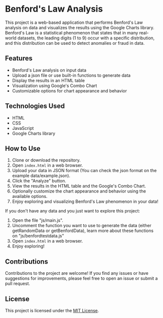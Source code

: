 # Benford's Law Analysis

This project is a web-based application that performs Benford's Law analysis on data and visualizes the results using the Google Charts library.
Benford's Law is a statistical phenomenon that states that in many real-world datasets, the leading digits (1 to 9) occur with a specific distribution, and this distribution can be used to detect anomalies or fraud in data.

## Features

- Benford's Law analysis on input data
- Upload a json file or use built-in functions to generate data
- Display the results in an HTML table
- Visualization using Google's Combo Chart
- Customizable options for chart appearance and behavior

## Technologies Used

- HTML
- CSS
- JavaScript
- Google Charts library

## How to Use

1. Clone or download the repository.
2. Open `index.html` in a web browser.
3. Upload your data in JSON format (You can check the json format on the example data/example.json).
4. Click the "Analyze" button.
5. View the results in the HTML table and the Google's Combo Chart.
6. Optionally customize the chart appearance and behavior using the available options.
7. Enjoy exploring and visualizing Benford's Law phenomenon in your data!

If you don't have any data and you just want to explore this project:
1. Open the file "js/main.js".
2. Uncomment the function you want to use to generate the data (either getRandomData or getBenfordData), learn more about these functions on "js/benfordtestdata.js"
3. Open `index.html` in a web browser.
4. Enjoy exploring!

## Contributions

Contributions to the project are welcome! If you find any issues or have suggestions for improvements, please feel free to open an issue or submit a pull request.

## License

This project is licensed under the [MIT License](LICENSE).
